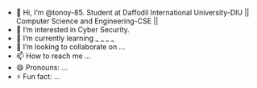 - 👋 Hi, I’m @tonoy-85. Student at Daffodil International University-DIU || Computer Science and Engineering-CSE ||
- 👀 I’m interested in Cyber Security. 
- 🌱 I’m currently learning _ _ _ _
- 💞️ I’m looking to collaborate on ...
- 📫 How to reach me ...
- 😄 Pronouns: ...
- ⚡ Fun fact: ...

<!---
tonoy-85/tonoy-85 is a ✨ special ✨ repository because its `README.md` (this file) appears on your GitHub profile.
You can click the Preview link to take a look at your changes.
--->
